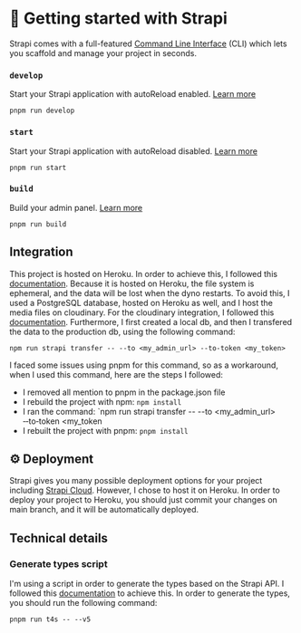 # 🚀 Getting started with Strapi

Strapi comes with a full-featured [Command Line Interface](https://docs.strapi.io/dev-docs/cli) (CLI) which lets you scaffold and manage your project in seconds.

### `develop`

Start your Strapi application with autoReload enabled. [Learn more](https://docs.strapi.io/dev-docs/cli#strapi-develop)

```
pnpm run develop
```

### `start`

Start your Strapi application with autoReload disabled. [Learn more](https://docs.strapi.io/dev-docs/cli#strapi-start)

```
pnpm run start
```

### `build`

Build your admin panel. [Learn more](https://docs.strapi.io/dev-docs/cli#strapi-build)

```
pnpm run build
```

## Integration

This project is hosted on Heroku. In order to achieve this, I followed this [documentation](https://strapi.io/integrations/heroku).
Because it is hosted on Heroku, the file system is ephemeral, and the data will be lost when the dyno restarts. To avoid this, I used a PostgreSQL database, hosted on Heroku as well, and I host the media files on cloudinary.
For the cloudinary integration, I followed this [documentation](https://strapi.io/blog/add-cloudinary-support-to-your-strapi-application).
Furthermore, I first created a local db, and then I transfered the data to the production db, using the following command:
```
npm run strapi transfer -- --to <my_admin_url> ‑‑to‑token <my_token>
```
I faced some issues using pnpm for this command, so as a workaround, when I used this command, here are the steps I followed:
- I removed all mention to pnpm in the package.json file
- I rebuild the project with npm: `npm install`
- I ran the command: `npm run strapi transfer -- --to <my_admin_url> ‑‑to‑token <my_token
- I rebuilt the project with pnpm: `pnpm install`


## ⚙️ Deployment

Strapi gives you many possible deployment options for your project including [Strapi Cloud](https://cloud.strapi.io). However, I chose to host it on Heroku.
In order to deploy your project to Heroku, you should just commit your changes on main branch, and it will be automatically deployed.

## Technical details

### Generate types script

I'm using a script in order to generate the types based on the Strapi API. I followed this [documentation](https://www.npmjs.com/package/strapi-plugin-schemas-to-ts) to achieve this.
In order to generate the types, you should run the following command:
```
pnpm run t4s -- --v5
```
